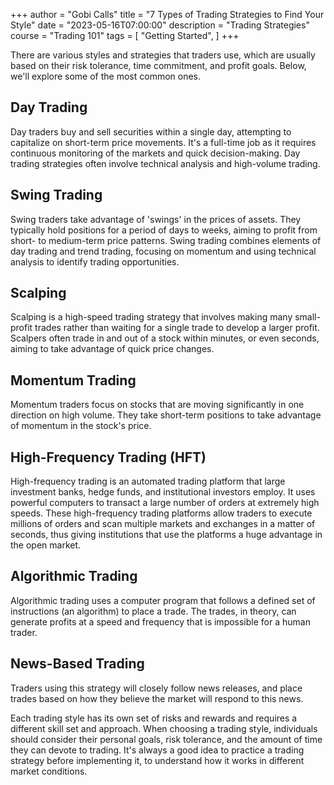+++
author = "Gobi Calls"
title = "7 Types of Trading Strategies to Find Your Style"
date = "2023-05-16T07:00:00"
description = "Trading Strategies"
course = "Trading 101"
tags = [
    "Getting Started",
]
+++

There are various styles and strategies that traders use, which are usually based on their risk tolerance, time commitment, and profit goals. Below, we'll explore some of the most common ones.

## Day Trading
Day traders buy and sell securities within a single day, attempting to capitalize on short-term price movements. It's a full-time job as it requires continuous monitoring of the markets and quick decision-making. Day trading strategies often involve technical analysis and high-volume trading.

## Swing Trading 
Swing traders take advantage of 'swings' in the prices of assets. They typically hold positions for a period of days to weeks, aiming to profit from short- to medium-term price patterns. Swing trading combines elements of day trading and trend trading, focusing on momentum and using technical analysis to identify trading opportunities.

## Scalping
Scalping is a high-speed trading strategy that involves making many small-profit trades rather than waiting for a single trade to develop a larger profit. Scalpers often trade in and out of a stock within minutes, or even seconds, aiming to take advantage of quick price changes.

## Momentum Trading 
Momentum traders focus on stocks that are moving significantly in one direction on high volume. They take short-term positions to take advantage of momentum in the stock's price.

## High-Frequency Trading (HFT)
High-frequency trading is an automated trading platform that large investment banks, hedge funds, and institutional investors employ. It uses powerful computers to transact a large number of orders at extremely high speeds. These high-frequency trading platforms allow traders to execute millions of orders and scan multiple markets and exchanges in a matter of seconds, thus giving institutions that use the platforms a huge advantage in the open market.

## Algorithmic Trading
Algorithmic trading uses a computer program that follows a defined set of instructions (an algorithm) to place a trade. The trades, in theory, can generate profits at a speed and frequency that is impossible for a human trader.

## News-Based Trading
Traders using this strategy will closely follow news releases, and place trades based on how they believe the market will respond to this news.


Each trading style has its own set of risks and rewards and requires a different skill set and approach. When choosing a trading style, individuals should consider their personal goals, risk tolerance, and the amount of time they can devote to trading. It's always a good idea to practice a trading strategy before implementing it, to understand how it works in different market conditions.